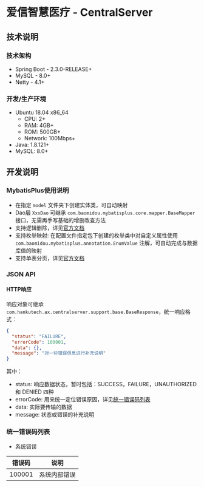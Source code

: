 # 爱信智慧医疗 - CentralServer

## 技术说明

### 技术架构

* Spring Boot - 2.3.0-RELEASE+
* MySQL - 8.0+
* Netty - 4.1+

### 开发/生产环境

* Ubuntu 18.04 x86_64
  * CPU: 2+
  * RAM: 4GB+
  * ROM: 500GB+
  * Network: 100Mbps+
* Java: 1.8.121+
* MySQL: 8.0+


## 开发说明

### MybatisPlus使用说明

* 在指定 `model` 文件夹下创建实体类，可自动映射
* Dao层 `XxxDao` 可继承 `com.baomidou.mybatisplus.core.mapper.BaseMapper` 接口，无需再手写基础的增删改查方法
* 支持逻辑删除，详见[官方文档](https://mp.baomidou.com/guide/logic-delete.html)
* 支持枚举映射: 在配置文件指定包下创建的枚举类中对自定义属性使用 `com.baomidou.mybatisplus.annotation.EnumValue` 注解，可自动完成与数据库值的映射
* 支持单表分页，详见[官方文档](https://mp.baomidou.com/guide/page.html)

### JSON API

#### HTTP响应

响应对象可继承 `com.hankutech.ax.centralserver.support.base.BaseResponse`，统一响应格式：

```json
{
  "status": "FAILURE",
  "errorCode": 100001,
  "data": {},
  "message": "对一些错误信息进行补充说明"
}
```

其中：
* status: 响应数据状态，暂时包括：SUCCESS，FAILURE，UNAUTHORIZED 和 DENIED 四种
* errorCode: 用来统一定位错误原因，详见[统一错误码列表](#统一错误码列表)
* data: 实际要传输的数据
* message: 状态或错误的补充说明

### 统一错误码列表

* 系统错误

错误码 | 说明
--- | ---
100001 | 系统内部错误






